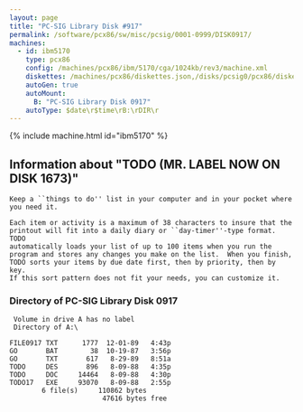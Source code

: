 ```yaml
---
layout: page
title: "PC-SIG Library Disk #917"
permalink: /software/pcx86/sw/misc/pcsig/0001-0999/DISK0917/
machines:
  - id: ibm5170
    type: pcx86
    config: /machines/pcx86/ibm/5170/cga/1024kb/rev3/machine.xml
    diskettes: /machines/pcx86/diskettes.json,/disks/pcsig0/pcx86/diskettes.json
    autoGen: true
    autoMount:
      B: "PC-SIG Library Disk 0917"
    autoType: $date\r$time\rB:\rDIR\r
---
```


{% include machine.html id="ibm5170" %}

## Information about "TODO (MR. LABEL NOW ON DISK 1673)"

    Keep a ``things to do'' list in your computer and in your pocket where
    you need it.
    
    Each item or activity is a maximum of 38 characters to insure that the
    printout will fit into a daily diary or ``day-timer''-type format.  TODO
    automatically loads your list of up to 100 items when you run the
    program and stores any changes you make on the list.  When you finish,
    TODO sorts your items by due date first, then by priority, then by key.
    If this sort pattern does not fit your needs, you can customize it.

### Directory of PC-SIG Library Disk 0917

     Volume in drive A has no label
     Directory of A:\

    FILE0917 TXT      1777  12-01-89   4:43p
    GO       BAT        38  10-19-87   3:56p
    GO       TXT       617   8-29-89   8:51a
    TODO     DES       896   8-09-88   4:35p
    TODO     DOC     14464   8-09-88   4:30p
    TODO17   EXE     93070   8-09-88   2:55p
            6 file(s)     110862 bytes
                           47616 bytes free
